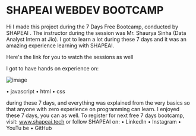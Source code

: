 # SHAPEAI WEBDEV BOOTCAMP
Hi I made this project during the 7 Days Free Bootcamp, conducted by SHAPEAI . The instructor during the session was Mr. Shaurya Sinha (Data Analyst Intern at Jio). I got to learn a lot during these 7 days and it was an amazing experience learning with SHAPEAI.

Here's the link for you to watch the sessions as well

I got to have hands on experience on:
 
 
 ![image](https://user-images.githubusercontent.com/86774420/127532332-ef39a4e6-44fa-4591-823a-682783d0b29b.png)

•  javascript
•  html
• css

during these 7 days, and everything was explained from the very basics so that anyone with zero experience on programming can learn. I enjoyed these 7 days, you can as well. To register for next free 7 days bootcamp, visit: www.shapeai.tech or follow SHAPEAI on:
•  LinkedIn
•  Instagram
•  YouTu be
•  GitHub


